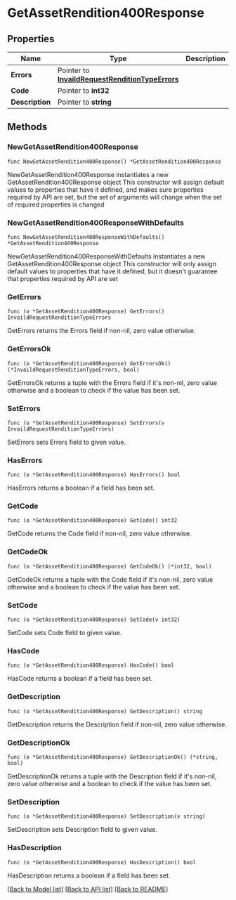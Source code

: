 # GetAssetRendition400Response

## Properties

Name | Type | Description | Notes
------------ | ------------- | ------------- | -------------
**Errors** | Pointer to [**InvaildRequestRenditionTypeErrors**](InvaildRequestRenditionTypeErrors.md) |  | [optional] 
**Code** | Pointer to **int32** |  | [optional] 
**Description** | Pointer to **string** |  | [optional] 

## Methods

### NewGetAssetRendition400Response

`func NewGetAssetRendition400Response() *GetAssetRendition400Response`

NewGetAssetRendition400Response instantiates a new GetAssetRendition400Response object
This constructor will assign default values to properties that have it defined,
and makes sure properties required by API are set, but the set of arguments
will change when the set of required properties is changed

### NewGetAssetRendition400ResponseWithDefaults

`func NewGetAssetRendition400ResponseWithDefaults() *GetAssetRendition400Response`

NewGetAssetRendition400ResponseWithDefaults instantiates a new GetAssetRendition400Response object
This constructor will only assign default values to properties that have it defined,
but it doesn't guarantee that properties required by API are set

### GetErrors

`func (o *GetAssetRendition400Response) GetErrors() InvaildRequestRenditionTypeErrors`

GetErrors returns the Errors field if non-nil, zero value otherwise.

### GetErrorsOk

`func (o *GetAssetRendition400Response) GetErrorsOk() (*InvaildRequestRenditionTypeErrors, bool)`

GetErrorsOk returns a tuple with the Errors field if it's non-nil, zero value otherwise
and a boolean to check if the value has been set.

### SetErrors

`func (o *GetAssetRendition400Response) SetErrors(v InvaildRequestRenditionTypeErrors)`

SetErrors sets Errors field to given value.

### HasErrors

`func (o *GetAssetRendition400Response) HasErrors() bool`

HasErrors returns a boolean if a field has been set.

### GetCode

`func (o *GetAssetRendition400Response) GetCode() int32`

GetCode returns the Code field if non-nil, zero value otherwise.

### GetCodeOk

`func (o *GetAssetRendition400Response) GetCodeOk() (*int32, bool)`

GetCodeOk returns a tuple with the Code field if it's non-nil, zero value otherwise
and a boolean to check if the value has been set.

### SetCode

`func (o *GetAssetRendition400Response) SetCode(v int32)`

SetCode sets Code field to given value.

### HasCode

`func (o *GetAssetRendition400Response) HasCode() bool`

HasCode returns a boolean if a field has been set.

### GetDescription

`func (o *GetAssetRendition400Response) GetDescription() string`

GetDescription returns the Description field if non-nil, zero value otherwise.

### GetDescriptionOk

`func (o *GetAssetRendition400Response) GetDescriptionOk() (*string, bool)`

GetDescriptionOk returns a tuple with the Description field if it's non-nil, zero value otherwise
and a boolean to check if the value has been set.

### SetDescription

`func (o *GetAssetRendition400Response) SetDescription(v string)`

SetDescription sets Description field to given value.

### HasDescription

`func (o *GetAssetRendition400Response) HasDescription() bool`

HasDescription returns a boolean if a field has been set.


[[Back to Model list]](../README.md#documentation-for-models) [[Back to API list]](../README.md#documentation-for-api-endpoints) [[Back to README]](../README.md)


